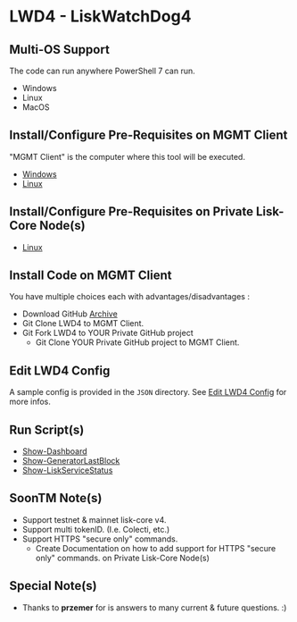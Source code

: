 # LWD4 - LiskWatchDog4

## Multi-OS Support

The code can run anywhere PowerShell 7 can run.

* Windows
* Linux
* MacOS

## Install/Configure Pre-Requisites on MGMT Client

"MGMT Client" is the computer where this tool will be executed.

* [Windows](./MD/Install-MGMT-Windows.md)
* [Linux](./MD/Install-MGMT-Linux.md)

## Install/Configure Pre-Requisites on Private Lisk-Core Node(s)

* [Linux](./MD/Install-Lisk-Core-Linux.md)

## Install Code on MGMT Client

You have multiple choices each with advantages/disadvantages :

* Download GitHub [Archive](https://github.com/Gr33nDrag0n69/LWD4/archive/refs/heads/main.zip)
* Git Clone LWD4 to MGMT Client.
* Git Fork LWD4 to YOUR Private GitHub project
  * Git Clone YOUR Private GitHub project to MGMT Client.

## Edit LWD4 Config

A sample config is provided in the `JSON` directory. See [Edit LWD4 Config](./MD/Edit-LWD4-Config.md) for more infos.

## Run Script(s)

* [Show-Dashboard](./MD/Show-Dashboard.md)
* [Show-GeneratorLastBlock](./MD/Show-GeneratorLastBlock.md)
* [Show-LiskServiceStatus](./MD/Show-LiskServiceStatus.md)

## SoonTM Note(s)

* Support testnet & mainnet lisk-core v4.
* Support multi tokenID. (I.e. Colecti, etc.)
* Support HTTPS "secure only" commands.
  * Create Documentation on how to add support for HTTPS "secure only" commands. on Private Lisk-Core Node(s)

## Special Note(s)

* Thanks to **przemer** for is answers to many current & future questions. :)
